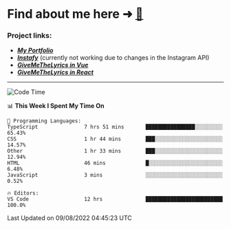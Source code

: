 # Find about me here ➜ [🧑](https://pauabella.dev)

### Project links:
- ***[My Portfolio](https://pauabella.dev)***
- ***[Instafy](https://instafy.me)*** (currently not working due to changes in the Instagram API)
- ***[GiveMeTheLyrics in Vue](https://lyrics.pauabella.dev)***
- ***[GiveMeTheLyrics in React](https://pauabella.dev/GiveMeTheLyrics)***

---
<!--START_SECTION:waka-->
![Code Time](http://img.shields.io/badge/Code%20Time-1%2C348%20hrs%206%20mins-blue)

📊 **This Week I Spent My Time On** 

```text
💬 Programming Languages: 
TypeScript               7 hrs 51 mins       ████████████████░░░░░░░░░   65.43% 
CSS                      1 hr 44 mins        ███░░░░░░░░░░░░░░░░░░░░░░   14.57% 
Other                    1 hr 33 mins        ███░░░░░░░░░░░░░░░░░░░░░░   12.94% 
HTML                     46 mins             █░░░░░░░░░░░░░░░░░░░░░░░░   6.48% 
JavaScript               3 mins              ░░░░░░░░░░░░░░░░░░░░░░░░░   0.52%

🔥 Editors: 
VS Code                  12 hrs              █████████████████████████   100.0%

```


 Last Updated on 09/08/2022 04:45:23 UTC
<!--END_SECTION:waka-->
